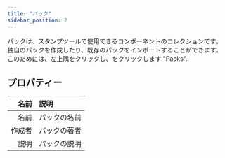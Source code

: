 ```yaml
---
title: "パック"
sidebar_position: 2
---
```


パックは、スタンプツールで使用できるコンポーネントのコレクションです。 独自のパックを作成したり、既存のパックをインポートすることができます。 このためには、左上隅をクリックし、をクリックします "Packs".

## プロパティー

|  名前 | 説明     |
| ---:|:------ |
|  名前 | パックの名前 |
| 作成者 | パックの著者 |
|  説明 | パックの説明 |
